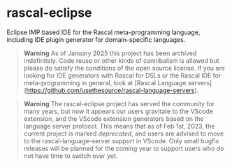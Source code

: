 # rascal-eclipse

Eclipse IMP based IDE for the Rascal meta-programming language, including IDE plugin generator for domain-specific languages.

> **Warning**
> As of January 2025 this project has been archived indefinitely. Code reuse or other kinds of cannibalism is allowed but please do satisfy the conditions of the open source license. If you are looking for IDE generators with Rascal for DSLs or the Rascal IDE for meta-programming in general, look at [Rascal Language servers] (https://github.com/usethesource/rascal-language-servers).

> **Warning**
> The rascal-eclipse project has served the community for many years, but now it appears our users gravitate to the VScode extension,
> and the VScode extension generators based on the language server protocol. This means that as of Feb 1st, 2023, the current project
> is marked *deprecated*, and users are advised to move to the rascal-language-server support in VScode. Only small bugfix releases will
> be planned for the coming year to support users who do not have time to switch over yet. 
